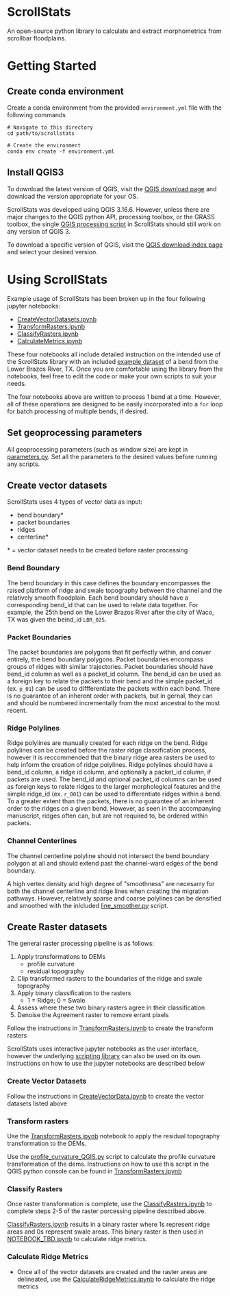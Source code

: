# ScrollStats

An open-source python library to calculate and extract morphometrics from scrollbar floodplains.


# Getting Started

## Create conda environment
Create a conda environment from the provided `environment.yml` file with the following commands
```shell
# Navigate to this directory
cd path/to/scrollstats

# Create the environment
conda env create -f environment.yml
```


## Install QGIS3
To download the latest version of QGIS, visit the [QGIS download page](https://www.qgis.org/en/site/forusers/download.html) and download the version appropriate for your OS. 

ScrollStats was developed using QGIS 3.16.6. However, unless there are major changes to the QGIS python API, processing toolbox, or the GRASS toolbox, the single [QGIS processing script](scrollstats/delineation/profileCurvature_QGIS.py) in ScrollStats should still work on any version of QGIS 3.

To download a specific version of QGIS, visit the [QGIS download index page](https://download.qgis.org/downloads/) and select your desired version.   


# Using ScrollStats
Example usage of ScrollStats has been broken up in the four following jupyter notebooks:
- [CreateVectorDatasets.ipynb](CreateVectorDatasets.ipynb )
- [TransformRasters.ipynb](TransformRasters.ipynb)
- [ClassifyRasters.ipynb](ClassifyRasters.ipynb)
- [CalculateMetrics.ipynb](CalculateMetrics.ipynb)

These four notebooks all include detailed instruction on the intended use of the ScrollStats library with an included [example dataset](example_data) of a bend from the Lower Brazos River, TX. Once you are comfortable using the library from the notebooks, feel free to edit the code or make your own scripts to suit your needs. 

The four notebooks above are written to process 1 bend at a time. However, all of these operations are designed to be easily incorporated into a `for` loop for batch processing of multiple bends, if desired.


## Set geoprocessing parameters
All geoprocessing parameters (such as window size) are kept in [parameters.py](parameters.py). Set all the parameters to the desired values before running any scripts. 

## Create vector datasets
ScrollStats uses 4 types of vector data as input:
- bend boundary*
- packet boundaries
- ridges
- centerline*

\* = vector dataset needs to be created before raster processing

### Bend Boundary 
The bend boundary in this case defines the boundary encompasses the raised platform of ridge and swale topography between the channel and the relatively smooth floodplain. Each bend boundary should have a corresponding bend_id that can be used to relate data together. For example, the 25th bend on the Lower Brazos River after the city of Waco, TX was given the beind_id `LBR_025`.

### Packet Boundaries
The packet boundaries are polygons that fit perfectly within, and conver entirely, the bend boundary polygons. Packet boundaries encompass groups of ridges with similar trajectories. Packet boundaries should have bend_id column as well as a packet_id column. The bend_id can be used as a foreign key to relate the packets to their bend and the simple packet_id (ex. `p_01`) can be used to diffferentiate the packets within each bend. There is no guarantee of an inherent order with packets, but in gernal, they can and should be numbered incrementally from the most ancestral to the most recent.

### Ridge Polylines
Ridge polylines are manually created for each ridge on the bend. Ridge polylines can be created before the raster ridge classification process, however it is reccommended that the binary ridge area rasters be used to help inform the creation of ridge polylines. Ridge polylines should have a bend_id column, a ridge id column, and optionally a packet_id column, if packets are used. The bend_id and optional packet_id columns can be used as foreign keys to relate ridges to the larger morphological features and the simple ridge_id (ex. `r_001`) can be used to differentiate ridges within a bend. To a greater extent than the packets, there is no guarantee of an inherent order to the ridges on a given bend. However, as seen in the accompanying manuscript, ridges often can, but are not required to, be ordered within packets.

### Channel Centerlines
The channel centerline polyline should not intersect the bend boundary polygon at all and should extend past the channel-ward edges of the bend boundary.

A high vertex density and high degree of "smoothness" are necesarry for both the channel centerline and ridge lines when creating the migration pathways. However, relatively sparse and coarse polylines can be densified and smoothed with the inlcluded [line_smoother.py](scrollstats/delineation/line_smoother.py) script. 

## Create Raster datasets
The general raster processing pipeline is as follows:
1. Apply transformations to DEMs
    - profile curvature  
    - residual topography
2. Clip transformed rasters to the boundaries of the ridge and swale topography
3. Apply binary classification to the rasters
    - 1 = Ridge; 0 = Swale
4. Assess where these two binary rasters agree in their classification
5. Denoise the Agreement raster to remove errant pixels

Follow the instructions in [TransformRasters.ipynb](TransformRasters.ipynb) to create the transform rasters

ScrollStats uses interactive jupyter notebooks as the user interface, however the underlying [scripting library](scrollstats) can also be used on its own. Instructions on how to use the jupyter notebooks are described below

### Create Vector Datasets
Follow the instructions in [CreateVectorData.ipynb](CreateVectorData.ipynb) to create the vector datasets listed above

### Transform rasters
Use the [TransformRasters.ipynb](TransformRasters.ipynb) notebook to apply the residual topography transformation to the DEMs.

Use the [profile_curvature_QGIS.py]() script to calculate the profile curvature transformation of the dems. Instructions on how to use this script in the QGIS python console can be found in [TransformRasters.ipynb](TransformRasters.ipynb)

### Classify Rasters
Once raster transformation is complete, use the [ClassifyRasters.ipynb](ClassifyRasters.ipynb) to complete steps 2-5 of the raster porcessing pipeline described above. 

[ClassifyRasters.ipynb](ClassifyRasters.ipynb) results in a binary raster where 1s represent ridge areas and 0s represent swale areas. This binary raster is then used in [NOTEBOOK_TBD.ipynb]() to calculate ridge metrics.

### Calculate Ridge Metrics
- Once all of the vector datasets are created and the raster areas are delineated, use the [CalculateRidgeMetrics.ipynb](CalculateRidgeMetrics.ipynb) to calculate the ridge metrics